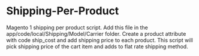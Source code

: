 # Shipping-Per-Product
Magento 1 shipping per product script.
Add this file in the app/code/local/Shipping/Model/Carrier folder.
Create a product attribute with code ship_cost and add shipping price to each product.
This script will pick shipping price of the cart item and adds to flat rate shipping method.
